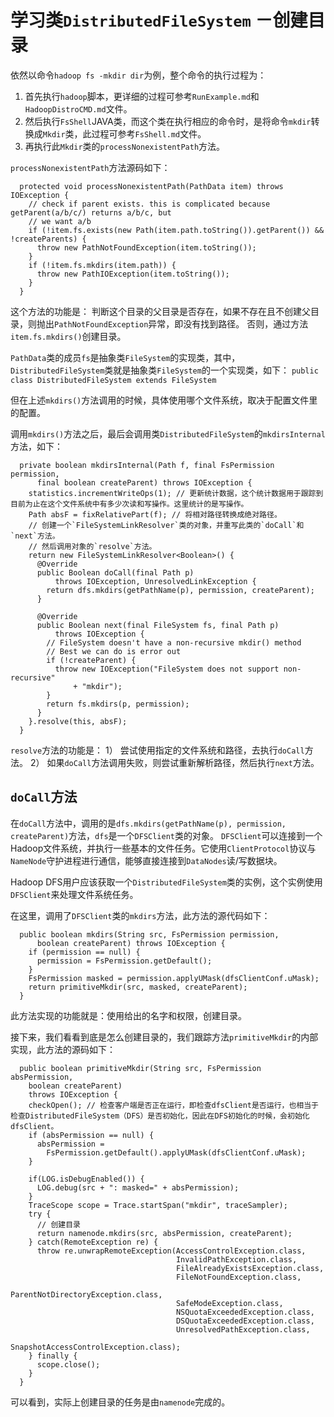 # 学习类`DistributedFileSystem` －创建目录

依然以命令`hadoop fs -mkdir dir`为例，整个命令的执行过程为：
1. 首先执行`hadoop`脚本，更详细的过程可参考`RunExample.md`和`HadoopDistroCMD.md`文件。
2. 然后执行`FsShell`JAVA类，而这个类在执行相应的命令时，是将命令`mkdir`转换成`Mkdir`类，此过程可参考`FsShell.md`文件。
3. 再执行此`Mkdir`类的`processNonexistentPath`方法。

`processNonexistentPath`方法源码如下：
```
  protected void processNonexistentPath(PathData item) throws IOException {
    // check if parent exists. this is complicated because getParent(a/b/c/) returns a/b/c, but
    // we want a/b
    if (!item.fs.exists(new Path(item.path.toString()).getParent()) && !createParents) {
      throw new PathNotFoundException(item.toString());
    }
    if (!item.fs.mkdirs(item.path)) {
      throw new PathIOException(item.toString());
    }
  }
```
这个方法的功能是：
判断这个目录的父目录是否存在，如果不存在且不创建父目录，则抛出`PathNotFoundException`异常，即没有找到路径。
否则，通过方法`item.fs.mkdirs()`创建目录。

`PathData`类的成员`fs`是抽象类`FileSystem`的实现类，其中，`DistributedFileSystem`类就是抽象类`FileSystem`的一个实现类，如下：
```public class DistributedFileSystem extends FileSystem ```

但在上述`mkdirs()`方法调用的时候，具体使用哪个文件系统，取决于配置文件里的配置。

调用`mkdirs()`方法之后，最后会调用类`DistributedFileSystem`的`mkdirsInternal`方法，如下：
```
  private boolean mkdirsInternal(Path f, final FsPermission permission,
      final boolean createParent) throws IOException {
    statistics.incrementWriteOps(1); // 更新统计数据，这个统计数据用于跟踪到目前为止在这个文件系统中有多少次读和写操作。这里统计的是写操作。
    Path absF = fixRelativePart(f); // 将相对路径转换成绝对路径。
    // 创建一个`FileSystemLinkResolver`类的对象，并重写此类的`doCall`和`next`方法。
    // 然后调用对象的`resolve`方法。
    return new FileSystemLinkResolver<Boolean>() {
      @Override
      public Boolean doCall(final Path p)
          throws IOException, UnresolvedLinkException {
        return dfs.mkdirs(getPathName(p), permission, createParent);
      }

      @Override
      public Boolean next(final FileSystem fs, final Path p)
          throws IOException {
        // FileSystem doesn't have a non-recursive mkdir() method
        // Best we can do is error out
        if (!createParent) {
          throw new IOException("FileSystem does not support non-recursive"
              + "mkdir");
        }
        return fs.mkdirs(p, permission);
      }
    }.resolve(this, absF);
  }
```
`resolve`方法的功能是：
1） 尝试使用指定的文件系统和路径，去执行`doCall`方法。
2） 如果`doCall`方法调用失败，则尝试重新解析路径，然后执行`next`方法。

`doCall`方法
--
在`doCall`方法中，调用的是`dfs.mkdirs(getPathName(p), permission, createParent)`方法，`dfs`是一个`DFSClient`类的对象。
`DFSClient`可以连接到一个Hadoop文件系统，并执行一些基本的文件任务。它使用`ClientProtocol`协议与`NameNode`守护进程进行通信，能够直接连接到`DataNodes`读/写数据块。

Hadoop DFS用户应该获取一个`DistributedFileSystem`类的实例，这个实例使用`DFSClient`来处理文件系统任务。

在这里，调用了`DFSClient`类的`mkdirs`方法，此方法的源代码如下：
```
  public boolean mkdirs(String src, FsPermission permission,
      boolean createParent) throws IOException {
    if (permission == null) {
      permission = FsPermission.getDefault();
    }
    FsPermission masked = permission.applyUMask(dfsClientConf.uMask);
    return primitiveMkdir(src, masked, createParent);
  }
```
此方法实现的功能就是：使用给出的名字和权限，创建目录。

接下来，我们看看到底是怎么创建目录的，我们跟踪方法`primitiveMkdir`的内部实现，此方法的源码如下：
```
  public boolean primitiveMkdir(String src, FsPermission absPermission, 
    boolean createParent)
    throws IOException {
    checkOpen(); // 检查客户端是否正在运行，即检查dfsClient是否运行，也相当于检查DistributedFileSystem（DFS）是否初始化，因此在DFS初始化的时候，会初始化dfsClient。
    if (absPermission == null) {
      absPermission = 
        FsPermission.getDefault().applyUMask(dfsClientConf.uMask);
    } 

    if(LOG.isDebugEnabled()) {
      LOG.debug(src + ": masked=" + absPermission);
    }
    TraceScope scope = Trace.startSpan("mkdir", traceSampler);
    try {
      // 创建目录
      return namenode.mkdirs(src, absPermission, createParent);
    } catch(RemoteException re) {
      throw re.unwrapRemoteException(AccessControlException.class,
                                     InvalidPathException.class,
                                     FileAlreadyExistsException.class,
                                     FileNotFoundException.class,
                                     ParentNotDirectoryException.class,
                                     SafeModeException.class,
                                     NSQuotaExceededException.class,
                                     DSQuotaExceededException.class,
                                     UnresolvedPathException.class,
                                     SnapshotAccessControlException.class);
    } finally {
      scope.close();
    }
  }
```
可以看到，实际上创建目录的任务是由`namenode`完成的。



